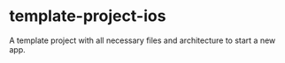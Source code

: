 # template-project-ios
A template project with all necessary files and architecture to start a new app.
